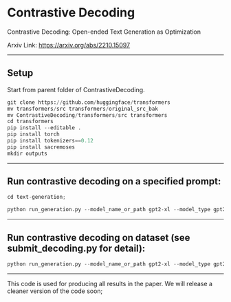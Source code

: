 # Contrastive Decoding

Contrastive Decoding: Open-ended Text Generation as Optimization


Arxiv Link: https://arxiv.org/abs/2210.15097 
 
-------------
## Setup 

Start from parent folder of ContrastiveDecoding.

```python
git clone https://github.com/huggingface/transformers
mv transformers/src transformers/original_src_bak
mv ContrastiveDecoding/transformers/src transformers
cd transformers
pip install --editable .
pip install torch
pip install tokenizers==0.12
pip install sacremoses
mkdir outputs
```
-------------
##  Run contrastive decoding on a specified prompt:  
```python
cd text-generation; 

python run_generation.py --model_name_or_path gpt2-xl --model_type gpt2 --length 256 --prompt "<|endoftext|> A version of Sonic the Hedgehog was developed by Ancient and released in 1991" --student_name_or_path gpt2 --st_coef 1.0   --student_temperature 0.5  --outfile outputs/temp_out.json    --ignore_prefix no
```
--------------

##  Run contrastive decoding on dataset (see submit_decoding.py for detail):  
```python
python run_generation.py --model_name_or_path gpt2-xl --model_type gpt2 --length 256 --prompt_file wikitext --student_name_or_path gpt2 --st_coef 1.0   --student_temperature 0.5  --outfile outputs/temp_out.json    --ignore_prefix no
```

---------------
This code is used for producing all results in the paper. We will release a cleaner version of the code soon;  
